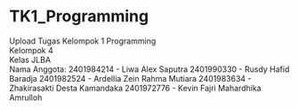# TK1_Programming
Upload Tugas Kelompok 1 Programming
<br>
Kelompok 4<br>
Kelas JLBA<br>
Nama Anggota:
2401984214 - Liwa Alex Saputra
2401990330 - Rusdy Hafid Baradja
2401982524 - Ardellia Zein Rahma Mutiara
2401983634 - Zhakirasakti Desta Kamandaka
2401972776 - Kevin Fajri Mahardhika Amrulloh
